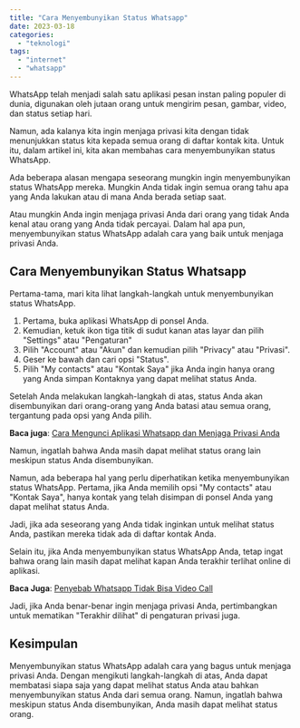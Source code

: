 ```yaml
---
title: "Cara Menyembunyikan Status Whatsapp"
date: 2023-03-18
categories: 
  - "teknologi"
tags: 
  - "internet"
  - "whatsapp"
---
```


WhatsApp telah menjadi salah satu aplikasi pesan instan paling populer di dunia, digunakan oleh jutaan orang untuk mengirim pesan, gambar, video, dan status setiap hari.

Namun, ada kalanya kita ingin menjaga privasi kita dengan tidak menunjukkan status kita kepada semua orang di daftar kontak kita. Untuk itu, dalam artikel ini, kita akan membahas cara menyembunyikan status WhatsApp.

Ada beberapa alasan mengapa seseorang mungkin ingin menyembunyikan status WhatsApp mereka. Mungkin Anda tidak ingin semua orang tahu apa yang Anda lakukan atau di mana Anda berada setiap saat.

Atau mungkin Anda ingin menjaga privasi Anda dari orang yang tidak Anda kenal atau orang yang Anda tidak percayai. Dalam hal apa pun, menyembunyikan status WhatsApp adalah cara yang baik untuk menjaga privasi Anda.

## Cara Menyembunyikan Status Whatsapp

Pertama-tama, mari kita lihat langkah-langkah untuk menyembunyikan status WhatsApp.

1. Pertama, buka aplikasi WhatsApp di ponsel Anda.
2. Kemudian, ketuk ikon tiga titik di sudut kanan atas layar dan pilih "Settings" atau "Pengaturan"
3. Pilih "Account" atau "Akun" dan kemudian pilih "Privacy" atau "Privasi".
4. Geser ke bawah dan cari opsi "Status".
5. Pilih "My contacts" atau "Kontak Saya" jika Anda ingin hanya orang yang Anda simpan Kontaknya yang dapat melihat status Anda.

Setelah Anda melakukan langkah-langkah di atas, status Anda akan disembunyikan dari orang-orang yang Anda batasi atau semua orang, tergantung pada opsi yang Anda pilih.

**Baca juga**: [Cara Mengunci Aplikasi Whatsapp dan Menjaga Privasi Anda](https://ajiekusumadhany.com/cara-mengunci-aplikasi-whatsapp/)

Namun, ingatlah bahwa Anda masih dapat melihat status orang lain meskipun status Anda disembunyikan.

Namun, ada beberapa hal yang perlu diperhatikan ketika menyembunyikan status WhatsApp. Pertama, jika Anda memilih opsi "My contacts" atau "Kontak Saya", hanya kontak yang telah disimpan di ponsel Anda yang dapat melihat status Anda.

Jadi, jika ada seseorang yang Anda tidak inginkan untuk melihat status Anda, pastikan mereka tidak ada di daftar kontak Anda.

Selain itu, jika Anda menyembunyikan status WhatsApp Anda, tetap ingat bahwa orang lain masih dapat melihat kapan Anda terakhir terlihat online di aplikasi.

**Baca Juga**: [Penyebab Whatsapp Tidak Bisa Video Call](https://ajiekusumadhany.com/blog/kenapa-whatsapp-tidak-bisa-video-call/)

Jadi, jika Anda benar-benar ingin menjaga privasi Anda, pertimbangkan untuk mematikan "Terakhir dilihat" di pengaturan privasi juga.

## Kesimpulan

Menyembunyikan status WhatsApp adalah cara yang bagus untuk menjaga privasi Anda. Dengan mengikuti langkah-langkah di atas, Anda dapat membatasi siapa saja yang dapat melihat status Anda atau bahkan menyembunyikan status Anda dari semua orang. Namun, ingatlah bahwa meskipun status Anda disembunyikan, Anda masih dapat melihat status orang.
